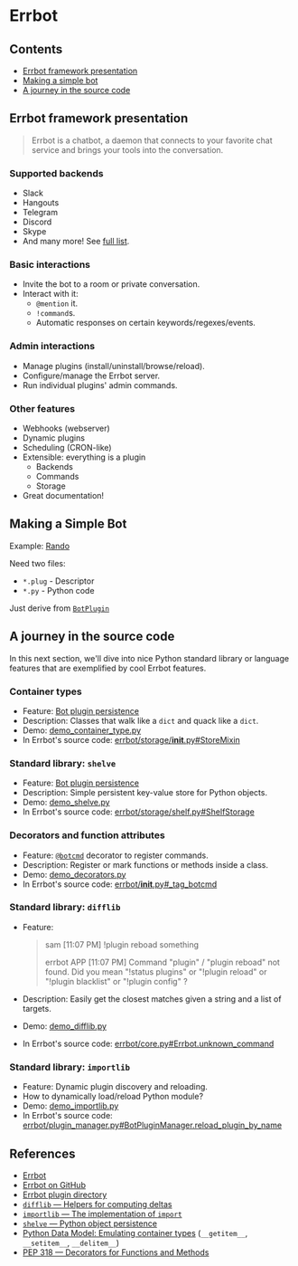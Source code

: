 # Errbot

## Contents

* [Errbot framework presentation](#errbot-framework-presentation)
* [Making a simple bot](#making-a-simple-bot)
* [A journey in the source code](#a-journey-in-the-source-code)

## Errbot framework presentation

> Errbot is a chatbot, a daemon that connects to your favorite chat service and brings your tools into the conversation.

### Supported backends

* Slack
* Hangouts
* Telegram
* Discord
* Skype
* And many more! See [full list](http://errbot.io/en/latest/features.html#multiple-server-backends).

### Basic interactions

* Invite the bot to a room or private conversation.
* Interact with it:
    - `@mention` it.
    - `!command`s.
    - Automatic responses on certain keywords/regexes/events.

### Admin interactions

* Manage plugins (install/uninstall/browse/reload).
* Configure/manage the Errbot server.
* Run individual plugins' admin commands.

### Other features

* Webhooks (webserver)
* Dynamic plugins
* Scheduling (CRON-like)
* Extensible: everything is a plugin
    - Backends
    - Commands
    - Storage
* Great documentation!

## Making a Simple Bot

Example: [Rando](https://github.com/samueldg/err-rando)

Need two files:

* `*.plug` - Descriptor
* `*.py` - Python code

Just derive from [`BotPlugin`](http://errbot.io/en/latest/user_guide/plugin_development/basics.html#anatomy-of-a-botplugin)

## A journey in the source code

In this next section, we'll dive into nice Python standard library or language features that are exemplified by cool Errbot features.

### Container types

* Feature: [Bot plugin persistence](http://errbot.io/en/latest/user_guide/plugin_development/persistence.html?highlight=self%5B#how-to-use-it)
* Description: Classes that walk like a `dict` and quack like a `dict`.
* Demo: [demo_container_type.py](./code/demos/demo_container_type.py)
* In Errbot's source code: [errbot/storage/__init__.py#StoreMixin](https://github.com/errbotio/errbot/blob/e0f93c7eef41fadbf3c6cc3793df55987c33bd79/errbot/storage/__init__.py#L20)

### Standard library: `shelve`

* Feature: [Bot plugin persistence](http://errbot.io/en/latest/user_guide/plugin_development/persistence.html?highlight=self%5B#how-to-use-it)
* Description: Simple persistent key-value store for Python objects.
* Demo: [demo_shelve.py](./code/demos/demo_shelve.py)
* In Errbot's source code: [errbot/storage/shelf.py#ShelfStorage](https://github.com/errbotio/errbot/blob/95bb61f0118d598b11937758b473bc2943eba7a4/errbot/storage/shelf.py#L13)

### Decorators and function attributes

* Feature: [`@botcmd`](http://errbot.io/en/latest/user_guide/plugin_development/basics.html#anatomy-of-a-botplugin) decorator to register commands.
* Description: Register or mark functions or methods inside a class.
* Demo: [demo_decorators.py](./code/demos/demo_decorators.py)
* In Errbot's source code: [errbot/__init__.py#_tag_botcmd](https://github.com/errbotio/errbot/blob/95bb61f0118d598b11937758b473bc2943eba7a4/errbot/__init__.py#L63)

### Standard library: `difflib`

* Feature:

    > sam [11:07 PM]
    > !plugin reboad something
    >
    > errbot APP [11:07 PM]
    > Command "plugin" / "plugin reboad" not found.
    > Did you mean "!status plugins" or "!plugin reload" or "!plugin blacklist" or "!plugin config" ?

* Description: Easily get the closest matches given a string and a list of targets.
* Demo: [demo_difflib.py](./code/demos/demo_difflib.py)
* In Errbot's source code: [errbot/core.py#Errbot.unknown_command](https://github.com/errbotio/errbot/blob/21c282356892596cf18b356cfe2435c4abe41b70/errbot/core.py#L472)

### Standard library: `importlib`

* Feature: Dynamic plugin discovery and reloading.
* How to dynamically load/reload Python module?
* Demo: [demo_importlib.py](./code/demos/demo_difflib.py)
* In Errbot's source code: [errbot/plugin_manager.py#BotPluginManager.reload_plugin_by_name](https://github.com/errbotio/errbot/blob/6aaf2c5a81634d56430c93c72d659e9cead59d99/errbot/plugin_manager.py#L172)

## References

* [Errbot](http://errbot.io/en/latest/)
* [Errbot on GitHub](https://github.com/errbotio/errbot/)
* [Errbot plugin directory](https://github.com/errbotio/errbot/wiki)
* [`difflib` — Helpers for computing deltas](https://docs.python.org/3/library/difflib.html)
* [`importlib` — The implementation of `import`](https://docs.python.org/3/library/importlib.html)
* [`shelve` — Python object persistence](https://docs.python.org/3/library/shelve.html)
* [Python Data Model: Emulating container types](https://docs.python.org/3/reference/datamodel.html#emulating-container-types) (`__getitem__`, `__setitem__`, `__delitem__`)
* [PEP 318 — Decorators for Functions and Methods](https://www.python.org/dev/peps/pep-0318/)

